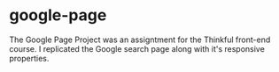 google-page
===========
The Google Page Project was an assigntment for the Thinkful front-end course.
I replicated the Google search page along with it's responsive properties.
